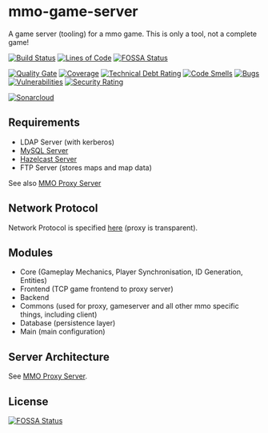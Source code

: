 # mmo-game-server
A game server (tooling) for a mmo game. This is only a tool, not a complete game!

[![Build Status](https://travis-ci.org/JuKu/mmo-game-server.svg?branch=master)](https://travis-ci.org/JuKu/mmo-game-server)
[![Lines of Code](https://sonarcloud.io/api/project_badges/measure?project=com.jukusoft%3Ammo-game-server&metric=ncloc)](https://sonarcloud.io/dashboard/index/com.jukusoft%3Ammo-game-server) [![FOSSA Status](https://app.fossa.io/api/projects/git%2Bgithub.com%2FJuKu%2Fmmo-game-server.svg?type=shield)](https://app.fossa.io/projects/git%2Bgithub.com%2FJuKu%2Fmmo-game-server?ref=badge_shield)

[![Quality Gate](https://sonarcloud.io/api/project_badges/measure?project=com.jukusoft%3Ammo-game-server&metric=alert_status)](https://sonarcloud.io/dashboard/index/com.jukusoft%3Ammo-game-server) 
[![Coverage](https://sonarcloud.io/api/project_badges/measure?project=com.jukusoft%3Ammo-game-server&metric=coverage)](https://sonarcloud.io/dashboard/index/com.jukusoft%3Ammo-game-server) 
[![Technical Debt Rating](https://sonarcloud.io/api/project_badges/measure?project=com.jukusoft%3Ammo-game-server&metric=sqale_index)](https://sonarcloud.io/dashboard/index/com.jukusoft%3Ammo-game-server) 
[![Code Smells](https://sonarcloud.io/api/project_badges/measure?project=com.jukusoft%3Ammo-game-server&metric=code_smells)](https://sonarcloud.io/dashboard/index/com.jukusoft%3Ammo-game-server) 
[![Bugs](https://sonarcloud.io/api/project_badges/measure?project=com.jukusoft%3Ammo-game-server&metric=bugs)](https://sonarcloud.io/dashboard/index/com.jukusoft%3Ammo-game-server) 
[![Vulnerabilities](https://sonarcloud.io/api/project_badges/measure?project=com.jukusoft%3Ammo-game-server&metric=vulnerabilities)](https://sonarcloud.io/dashboard/index/com.jukusoft%3Ammo-game-server) 
[![Security Rating](https://sonarcloud.io/api/project_badges/measure?project=com.jukusoft%3Ammo-game-server&metric=security_rating)](https://sonarcloud.io/dashboard/index/com.jukusoft%3Ammo-game-server) 

[![Sonarcloud](https://sonarcloud.io/api/project_badges/quality_gate?project=com.jukusoft%3Ammo-game-server)](https://sonarcloud.io/dashboard/index/com.jukusoft%3Ammo-game-server)

## Requirements

  - LDAP Server (with kerberos)
  - [MySQL Server](https://www.mysql.com/de/)
  - [Hazelcast Server](http://hazelcast.org)
  - FTP Server (stores maps and map data)
  
See also [MMO Proxy Server](https://github.com/JuKu/mmo-proxy-server)

## Network Protocol

Network Protocol is specified [here](https://github.com/JuKu/mmo-proxy-server) (proxy is transparent).

## Modules

  - Core (Gameplay Mechanics, Player Synchronisation, ID Generation, Entities)
  - Frontend (TCP game frontend to proxy server)
  - Backend
  - Commons (used for proxy, gameserver and all other mmo specific things, including client)
  - Database (persistence layer)
  - Main (main configuration)
  
## Server Architecture

See [MMO Proxy Server](https://github.com/JuKu/mmo-proxy-server).

## License
[![FOSSA Status](https://app.fossa.io/api/projects/git%2Bgithub.com%2FJuKu%2Fmmo-game-server.svg?type=large)](https://app.fossa.io/projects/git%2Bgithub.com%2FJuKu%2Fmmo-game-server?ref=badge_large)